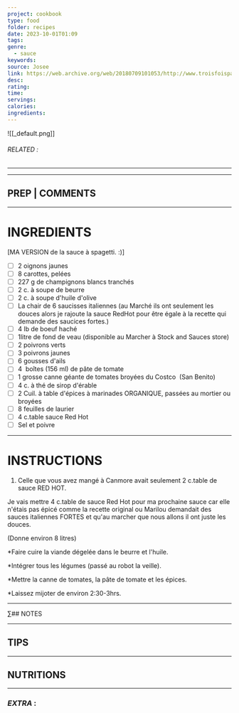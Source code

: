 ```yaml
---
project: cookbook
type: food
folder: recipes
date: 2023-10-01T01:09
tags: 
genre:
  - sauce
keywords: 
source: Josee
link: https://web.archive.org/web/20180709101053/http://www.troisfoisparjour.com/fr/recettes/pates-riz/la-sauce-a-spag-de-marilou
desc: 
rating: 
time: 
servings: 
calories: 
ingredients:
---
```


![[_default.png]]
###### *RELATED* : 
---


---
## PREP | COMMENTS



---
# INGREDIENTS

[MA VERSION de la sauce à spagetti. :)]
- [ ] 2 oignons jaunes
- [ ] 8 carottes, pelées 
- [ ] 227 g de champignons blancs tranchés 
- [ ] 2 c. à soupe de beurre 
- [ ] 2 c. à soupe d'huile d'olive 
- [ ] La chair de 6 saucisses italiennes (au Marché ils ont seulement les douces alors je rajoute la sauce RedHot pour être égale à la recette qui demande des saucices fortes.)
- [ ] 4 lb de boeuf haché 
- [ ] 1litre de fond de veau (disponible au Marcher à Stock and Sauces store)
- [ ] 2 poivrons verts
- [ ] 3 poivrons jaunes 
- [ ] 6 gousses d'ails
- [ ] 4  boîtes (156 ml) de pâte de tomate
- [ ] 1 grosse canne géante de tomates broyées du Costco  (San Benito) 
- [ ] 4 c. à thé de sirop d'érable 
- [ ] 2 Cuil. à table d'épices à marinades ORGANIQUE, passées au mortier ou broyées
- [ ] 8 feuilles de laurier
- [ ] 4 c.table sauce Red Hot
- [ ] Sel et poivre

---
# INSTRUCTIONS

1. Celle que vous avez mangé à Canmore avait seulement 2 c.table de sauce RED HOT.

Je vais mettre 4 c.table de sauce Red Hot pour ma prochaine sauce car elle n'étais pas épicé comme la recette original ou Marilou demandait des sauces italiennes FORTES et qu'au marcher que nous allons il ont juste les douces.  

(Donne environ 8 litres)
  
*Faire cuire la viande dégelée dans le beurre et l'huile.

*Intégrer tous les légumes (passé au robot la veille).

*Mettre la canne de tomates, la pâte de tomate et les épices.

*Laissez mijoter de environ 2:30-3hrs.

---
∑## NOTES



---
## TIPS



---
## NUTRITIONS



---
### *EXTRA* :




